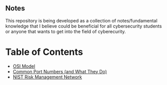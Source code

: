 ## Notes
This repository is being developed as a collection of notes/fundamental knowledge that I believe could be beneficial for all cybersecurity students or anyone that wants to get into the field of cyberecurity. 

# Table of Contents
- [OSI Model](https://github.com/miltonorlando/Notes/blob/main/OSI%20Model.md)
- [Common Port Numbers (and What They Do)](https://github.com/miltonorlando/Notes/blob/main/Common%20Port%20Numbers.md)
- [NIST Risk Management Network](https://github.com/miltonorlando/Notes/blob/main/NIST%20Risk%20Management%20Framework.md)
